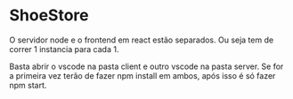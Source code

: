 # ShoeStore
O servidor node e o frontend em react estão separados. Ou seja tem de correr 1 instancia para cada 1.

Basta abrir o vscode na pasta client e outro vscode na pasta server.
Se for a primeira vez terão de fazer npm install em ambos, após isso é só fazer npm start.
